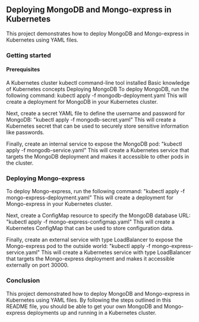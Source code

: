 ## Deploying MongoDB and Mongo-express in Kubernetes
This project demonstrates how to deploy MongoDB and Mongo-express in Kubernetes using YAML files.

### Getting started
#### Prerequisites
A Kubernetes cluster
kubectl command-line tool installed
Basic knowledge of Kubernetes concepts
Deploying MongoDB
To deploy MongoDB, run the following command:
kubectl apply -f mongodb-deployment.yaml
This will create a deployment for MongoDB in your Kubernetes cluster.

Next, create a secret YAML file to define the username and password for MongoDB:
"kubectl apply -f mongodb-secret.yaml"
This will create a Kubernetes secret that can be used to securely store sensitive information like passwords.

Finally, create an internal service to expose the MongoDB pod:
"kubectl apply -f mongodb-service.yaml"
This will create a Kubernetes service that targets the MongoDB deployment and makes it accessible to other pods in the cluster.

### Deploying Mongo-express
To deploy Mongo-express, run the following command:
"kubectl apply -f mongo-express-deployment.yaml"
This will create a deployment for Mongo-express in your Kubernetes cluster.

Next, create a ConfigMap resource to specify the MongoDB database URL:
"kubectl apply -f mongo-express-configmap.yaml"
This will create a Kubernetes ConfigMap that can be used to store configuration data.

Finally, create an external service with type LoadBalancer to expose the Mongo-express pod to the outside world:
"kubectl apply -f mongo-express-service.yaml"
This will create a Kubernetes service with type LoadBalancer that targets the Mongo-express deployment and makes it accessible externally on port 30000.
### Conclusion
This project demonstrated how to deploy MongoDB and Mongo-express in Kubernetes using YAML files. By following the steps outlined in this README file, you should be able to get your own MongoDB and Mongo-express deployments up and running in a Kubernetes cluster.

